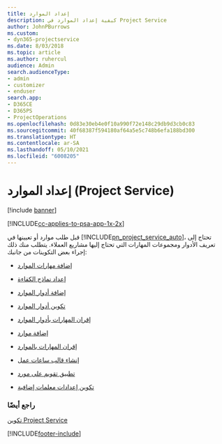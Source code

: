 ```yaml
---
title: إعداد الموارد
description: كيفية إعداد الموارد في Project Service
author: JohnPBurrows
ms.custom:
- dyn365-projectservice
ms.date: 8/03/2018
ms.topic: article
ms.author: ruhercul
audience: Admin
search.audienceType:
- admin
- customizer
- enduser
search.app:
- D365CE
- D365PS
- ProjectOperations
ms.openlocfilehash: 0d83e30eb4e0f10a990f72e148c29db9d3cb0c83
ms.sourcegitcommit: 40f68387f594180af64a5e5c748b6efa188bd300
ms.translationtype: HT
ms.contentlocale: ar-SA
ms.lasthandoff: 05/10/2021
ms.locfileid: "6008205"
---
```

# <a name="set-up-resources-project-service"></a>إعداد الموارد (Project Service)

[!include [banner](../includes/psa-now-project-operations.md)]

[!INCLUDE[cc-applies-to-psa-app-1x-2x](../includes/cc-applies-to-psa-app-1x-2x.md)]

قبل طلب موارد أو تعيينها في [!INCLUDE[pn_project_service_auto](../includes/pn-project-service-auto.md)]، تحتاج إلى تعريف الأدوار ومجموعات المهارات التي تحتاج إليها مشاريع العملاء. يتطلب منك ذلك إجراء بعض التكوينات من جانبك:  
  
-   [إضافة مهارات الموارد](../psa/add-resource-skills.md)  
  
-   [إعداد نماذج الكفاءة](../psa/set-up-proficiency-models.md)  
  
-   [إضافة أدوار الموارد](../psa/add-resource-roles.md)  
  
-   [تكوين أدوار الموارد](../psa/configure-resource-roles.md)  
  
-   [إقران المهارات بأدوار الموارد](../psa/associate-skills-with-resource-roles.md)  
  
-   [إضافة موارد](../psa/add-resources.md)  
  
-   [إقران المهارات بالموارد](../psa/associate-skills-with-resources.md)  
  
-   [إنشاء قالب ساعات عمل](../psa/create-work-hours-template.md)  
  
-   [تطبيق تقويم على مورد](../psa/apply-calendar-resource.md)  
  
-   [تكوين إعدادات معلمات إضافية](../psa/configure-additional-parameters-settings.md)  
  
### <a name="see-also"></a>راجع أيضًا  
 [تكوين Project Service](../psa/configure.md)


[!INCLUDE[footer-include](../includes/footer-banner.md)]